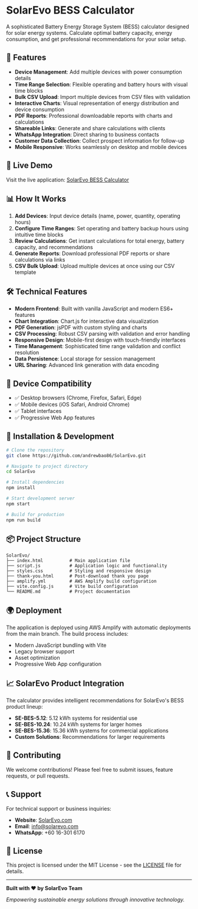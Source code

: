 # SolarEvo BESS Calculator

<!-- Backend configured with GraphQL API - 2025-06-06 -->

A sophisticated Battery Energy Storage System (BESS) calculator designed for solar energy systems. Calculate optimal battery capacity, energy consumption, and get professional recommendations for your solar setup.

## 🌟 Features

- **Device Management**: Add multiple devices with power consumption details
- **Time Range Selection**: Flexible operating and battery hours with visual time blocks
- **Bulk CSV Upload**: Import multiple devices from CSV files with validation
- **Interactive Charts**: Visual representation of energy distribution and device consumption
- **PDF Reports**: Professional downloadable reports with charts and calculations
- **Shareable Links**: Generate and share calculations with clients
- **WhatsApp Integration**: Direct sharing to business contacts
- **Customer Data Collection**: Collect prospect information for follow-up
- **Mobile Responsive**: Works seamlessly on desktop and mobile devices

## 🚀 Live Demo

Visit the live application: [SolarEvo BESS Calculator](https://main.dhtgzifqa2qhp.amplifyapp.com)

## 📊 How It Works

1. **Add Devices**: Input device details (name, power, quantity, operating hours)
2. **Configure Time Ranges**: Set operating and battery backup hours using intuitive time blocks
3. **Review Calculations**: Get instant calculations for total energy, battery capacity, and recommendations
4. **Generate Reports**: Download professional PDF reports or share calculations via links
5. **CSV Bulk Upload**: Upload multiple devices at once using our CSV template

## 🛠️ Technical Features

- **Modern Frontend**: Built with vanilla JavaScript and modern ES6+ features
- **Chart Integration**: Chart.js for interactive data visualization
- **PDF Generation**: jsPDF with custom styling and charts
- **CSV Processing**: Robust CSV parsing with validation and error handling
- **Responsive Design**: Mobile-first design with touch-friendly interfaces
- **Time Management**: Sophisticated time range validation and conflict resolution
- **Data Persistence**: Local storage for session management
- **URL Sharing**: Advanced link generation with data encoding

## 📱 Device Compatibility

- ✅ Desktop browsers (Chrome, Firefox, Safari, Edge)
- ✅ Mobile devices (iOS Safari, Android Chrome)
- ✅ Tablet interfaces
- ✅ Progressive Web App features

## 🔧 Installation & Development

```bash
# Clone the repository
git clone https://github.com/andrewbao86/SolarEvo.git

# Navigate to project directory
cd SolarEvo

# Install dependencies
npm install

# Start development server
npm start

# Build for production
npm run build
```

## 📦 Project Structure

```
SolarEvo/
├── index.html          # Main application file
├── script.js           # Application logic and functionality
├── styles.css          # Styling and responsive design
├── thank-you.html      # Post-download thank you page
├── amplify.yml         # AWS Amplify build configuration
├── vite.config.js      # Vite build configuration
└── README.md           # Project documentation
```

## 🌍 Deployment

The application is deployed using AWS Amplify with automatic deployments from the main branch. The build process includes:

- Modern JavaScript bundling with Vite
- Legacy browser support
- Asset optimization
- Progressive Web App configuration

## 📈 SolarEvo Product Integration

The calculator provides intelligent recommendations for SolarEvo's BESS product lineup:
- **SE-BES-5.12**: 5.12 kWh systems for residential use
- **SE-BES-10.24**: 10.24 kWh systems for larger homes
- **SE-BES-15.36**: 15.36 kWh systems for commercial applications
- **Custom Solutions**: Recommendations for larger requirements

## 🤝 Contributing

We welcome contributions! Please feel free to submit issues, feature requests, or pull requests.

## 📞 Support

For technical support or business inquiries:
- **Website**: [SolarEvo.com](https://solarevo.com)
- **Email**: info@solarevo.com
- **WhatsApp**: +60 16-301 6170

## 📄 License

This project is licensed under the MIT License - see the [LICENSE](LICENSE) file for details.

---

**Built with ❤️ by SolarEvo Team**

*Empowering sustainable energy solutions through innovative technology.*
